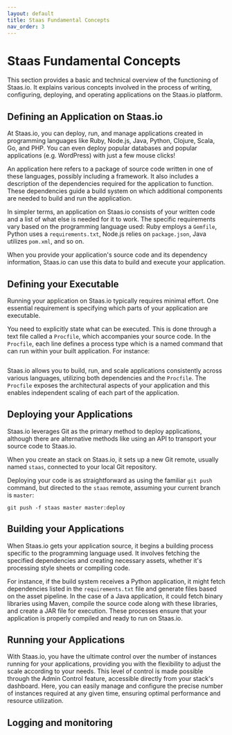 ```yaml
---
layout: default
title: Staas Fundamental Concepts
nav_order: 3
---
```


# Staas Fundamental Concepts

This section provides a basic and technical overview of the functioning of Staas.io.
It explains various concepts involved in the process of writing, configuring, deploying, and operating applications on the Staas.io platform.


## Defining an Application on Staas.io

At Staas.io, you can deploy, run, and manage applications created in programming languages like Ruby, Node.js, Java, Python, Clojure, Scala, Go, and PHP. You can even deploy popular databases and popular applications (e.g. WordPress) with just a few mouse clicks!

An application here refers to a package of source code written in one of these languages, possibly including a framework. It also includes a description of the dependencies required for the application to function. These dependencies guide a build system on which additional components are needed to build and run the application.

In simpler terms, an application on Staas.io consists of your written code and a list of what else is needed for it to work. The specific requirements vary based on the programming language used: Ruby employs a `Gemfile`, Python uses a `requirements.txt`, Node.js relies on `package.json`, Java utilizes `pom.xml`, and so on.

When you provide your application's source code and its dependency information, Staas.io can use this data to build and execute your application.

## Defining your Executable

Running your application on Staas.io typically requires minimal effort. One essential requirement is specifying which parts of your application are executable.

You need to explicitly state what can be executed. This is done through a text file called a `Procfile`, which accompanies your source code. In the `Procfile`, each line defines a process type which is a named command that can run within your built application. For instance:

```

```
<!-- 
Here, the Procfile specifies a 'web' process type with the corresponding command needed to run it (java -jar lib/foobar.jar $PORT). Similarly, it defines a 'queue' process type and its corresponding command. -->

Staas.io allows you to build, run, and scale applications consistently across various languages, utilizing both dependencies and the `Procfile`. The `Procfile` exposes the architectural aspects of your application and this enables independent scaling of each part of the application.

## Deploying your Applications

Staas.io leverages Git as the primary method to deploy applications, although there are alternative methods like using an API to transport your source code to Staas.io.

When you create an stack on Staas.io, it sets up a new Git remote, usually named `staas`, connected to your local Git repository.

Deploying your code is as straightforward as using the familiar `git push` command, but directed to the `staas` remote, assuming your current branch is `master`:

```shell
git push -f staas master master:deploy
```

## Building your Applications

When Staas.io gets your application source, it begins a building process specific to the programming language used. It involves fetching the specified dependencies and creating necessary assets, whether it's processing style sheets or compiling code.

For instance, if the build system receives a Python application, it might fetch dependencies listed in the `requirements.txt` file and generate files based on the asset pipeline. In the case of a Java application, it could fetch binary libraries using Maven, compile the source code along with these libraries, and create a JAR file for execution. These processes ensure that your application is properly compiled and ready to run on Staas.io.


## Running your Applications

With Staas.io, you have the ultimate control over the number of instances running for your applications, providing you with the flexibility to adjust the scale according to your needs.
This level of control is made possible through the Admin Control feature, accessible directly from your stack's dashboard.
Here, you can easily manage and configure the precise number of instances required at any given time, ensuring optimal performance and resource utilization.

<!-- Staas.io offers the flexibility to scale your applications both horizontally and vertically. Horizontal scaling involves adding more instances of your application to distribute the load, ensuring efficient performance during high traffic periods. Vertical scaling, on the other hand, means increasing the resources (such as CPU, RAM, or storage) of a specific server, enabling your application to handle larger individual tasks. With Staas.io, you have the capability to adjust your application's scale dynamically, ensuring seamless performance and responsiveness, regardless of varying demands and complexities. -->

## Logging and monitoring

